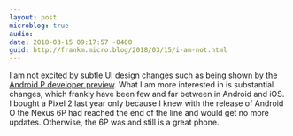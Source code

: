 ```yaml
---
layout: post
microblog: true
audio: 
date: 2018-03-15 09:17:57 -0400
guid: http://frankm.micro.blog/2018/03/15/i-am-not.html
---
```

I am not excited by subtle UI design changes such as being shown by [the Android P developer preview](https://arstechnica.com/gadgets/2018/03/hands-on-with-android-p-is-this-the-beginning-of-a-new-design-language/). What I am more interested in is substantial changes, which frankly have been few and far between in Android and iOS. I bought a Pixel 2 last year only because I knew with the release of Android O the Nexus 6P had reached the end of the line and would get no more updates. Otherwise, the 6P was and still is a great phone. 
